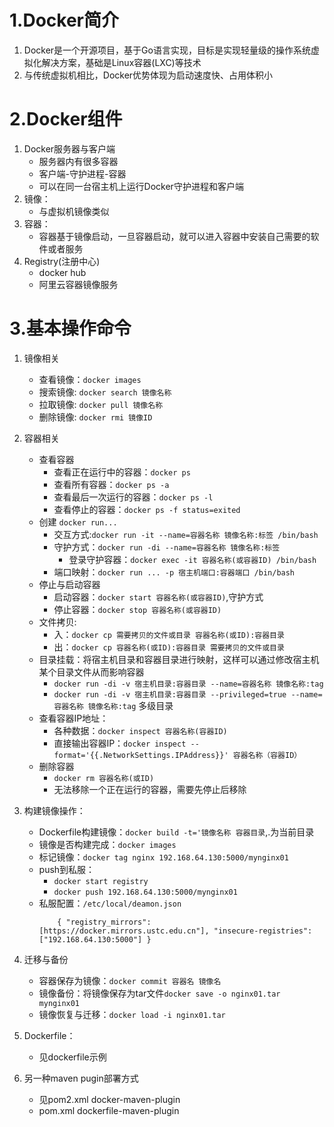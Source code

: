 # 1.Docker简介
1. Docker是一个开源项目，基于Go语言实现，目标是实现轻量级的操作系统虚拟化解决方案，基础是Linux容器(LXC)等技术
2. 与传统虚拟机相比，Docker优势体现为启动速度快、占用体积小

# 2.Docker组件
1. Docker服务器与客户端
    - 服务器内有很多容器
    - 客户端-守护进程-容器
    - 可以在同一台宿主机上运行Docker守护进程和客户端
2. 镜像：
    - 与虚拟机镜像类似
3. 容器：
    - 容器基于镜像启动，一旦容器启动，就可以进入容器中安装自己需要的软件或者服务
4. Registry(注册中心)
    - docker hub
    - 阿里云容器镜像服务
    
# 3.基本操作命令
1. 镜像相关
    - 查看镜像：`docker images`
    - 搜索镜像: `docker search 镜像名称`
    - 拉取镜像: `docker pull 镜像名称`
    - 删除镜像: `docker rmi 镜像ID`
2. 容器相关
    - 查看容器
        - 查看正在运行中的容器：`docker ps`
        - 查看所有容器：`docker ps -a`
        - 查看最后一次运行的容器：`docker ps -l`
        - 查看停止的容器：`docker ps -f status=exited`
    - 创建 `docker run...`
        - 交互方式:`docker run -it --name=容器名称 镜像名称:标签 /bin/bash`
        - 守护方式：`docker run -di --name=容器名称 镜像名称:标签`
            - 登录守护容器：`docker exec -it 容器名称(或容器ID) /bin/bash`
         - 端口映射：`docker run ... -p 宿主机端口:容器端口 /bin/bash`
    - 停止与启动容器
        - 启动容器：`docker start 容器名称(或容器ID)`,守护方式
        - 停止容器：`docker stop 容器名称(或容器ID)`
    - 文件拷贝:
        - 入：`docker cp 需要拷贝的文件或目录 容器名称(或ID):容器目录`
        - 出：`docker cp 容器名称(或ID):容器目录 需要拷贝的文件或目录`
    - 目录挂载：将宿主机目录和容器目录进行映射，这样可以通过修改宿主机某个目录文件从而影响容器
        - `docker run -di -v 宿主机目录:容器目录 --name=容器名称 镜像名称:tag`
        - `docker run -di -v 宿主机目录:容器目录 --privileged=true --name=容器名称 镜像名称:tag` 多级目录
    - 查看容器IP地址：
        - 各种数据：`docker inspect 容器名称(容器ID)`
        - 直接输出容器IP：`docker inspect --format='{{.NetworkSettings.IPAddress}}' 容器名称（容器ID）`
    - 删除容器
        - `docker rm 容器名称(或ID)`
        - 无法移除一个正在运行的容器，需要先停止后移除
3. 构建镜像操作：
    - Dockerfile构建镜像：`docker build -t='镜像名称 容器目录`,.为当前目录
    - 镜像是否构建完成：`docker images`
    - 标记镜像：`docker tag nginx 192.168.64.130:5000/mynginx01`
    - push到私服：
        - `docker start registry`
        - `docker push 192.168.64.130:5000/mynginx01`
    - 私服配置：`/etc/local/deamon.json`
        ```
            { "registry_mirrors": [https://docker.mirrors.ustc.edu.cn"], "insecure-registries": ["192.168.64.130:5000"] }
        ```
4. 迁移与备份
    - 容器保存为镜像：`docker commit 容器名 镜像名`
    - 镜像备份：将镜像保存为tar文件`docker save -o nginx01.tar mynginx01`
    - 镜像恢复与迁移：`docker load -i nginx01.tar`

5. Dockerfile：
    - 见dockerfile示例
6. 另一种maven pugin部署方式
    - 见pom2.xml docker-maven-plugin
    - pom.xml dockerfile-maven-plugin

    
